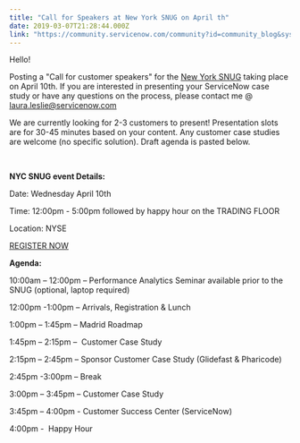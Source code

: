 ```yaml
---
title: "Call for Speakers at New York SNUG on April th"
date: 2019-03-07T21:28:44.000Z
link: "https://community.servicenow.com/community?id=community_blog&sys_id=af69fdaddbc0ff00fece0b55ca9619cb"
---
```

<p>Hello!</p>
<p>Posting a <span style="font-style: inherit !important; font-weight: inherit !important;">&#34;Call for customer speakers</span><span style="font-style: inherit !important; font-weight: inherit !important;">&#34; for the </span><a href="https://go.servicenow.com/LP&#61;11874" rel="nofollow">New York SNUG</a> taking place on April 10th. If you are interested in presenting your ServiceNow case study or have any questions on the process, please contact me &#64; <a href="mailto:laura.leslie&#64;servicenow.com" rel="nofollow">laura.leslie&#64;servicenow.com</a></p>
<p><span style="font-style: inherit !important; font-weight: inherit !important;">We are currently looking for 2-3 customers to present! Presentation slots are for 30-45 minutes based on your content. Any customer case studies are welcome (no specific solution). Draft agenda is pasted below.</span></p>
<p> </p>
<p><strong>NYC SNUG event Details:</strong></p>
<p>Date: Wednesday April 10th</p>
<p>Time: 12:00pm - 5:00pm followed by happy hour on the TRADING FLOOR</p>
<p>Location: NYSE</p>
<p><a href="https://go.servicenow.com/LP&#61;11874" rel="nofollow">REGISTER NOW</a></p>
<p><strong>Agenda: </strong></p>
<p><span style="font-style: inherit !important; font-weight: inherit !important;">10:00am – 12:00pm – Performance Analytics Seminar available prior to the SNUG (optional, laptop required)</span></p>
<p>12:00pm -1:00pm – Arrivals, Registration &amp; Lunch</p>
<p>1:00pm – 1:45pm – Madrid Roadmap</p>
<p>1:45pm – 2:15pm –  Customer Case Study</p>
<p>2:15pm – 2:45pm – Sponsor Customer Case Study (Glidefast &amp; Pharicode)</p>
<p>2:45pm -3:00pm – Break</p>
<p>3:00pm – 3:45pm – Customer Case Study</p>
<p>3:45pm – 4:00pm - Customer Success Center (ServiceNow)</p>
<p>4:00pm -  Happy Hour</p>